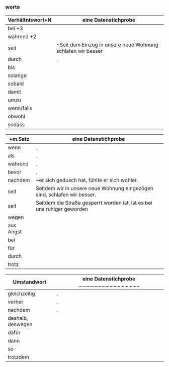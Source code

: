 ### worte
| Verhältniswort+N | eine Datenstichprobe                                        |
| ---------------- | ----------------------------------------------------------- |
| bei +3           |                                                             |
| während +2       |                                                             |
| seit             | ~Seit dem Einzug in unsere neue Wohnung schlafen wir besser |
| durch            | .                                                           |
| bis              |                                                             |
| solange          |                                                             |
| sobald           |                                                             |
| damit            |
| umzu             |
| wenn/falls       |
| obwohl           |
| sodass           |




| +m.Satz   | eine Datenstichprobe                                                     |
| --------- | ------------------------------------------------------------------------ |
| wenn      | .                                                                        |
| als       | .                                                                        |
| während   | .                                                                        |
| bevor     | .                                                                        |
| nachdem   | ~er sich gedusch hat, fühlte er sich wohler.                             |
| seit      | Seitdem wir in unsere neue Wohnung eingezögen sind, schlafen wir besser. |
| seit      | Seitdem die Straße gesperrt worden ist, ist es bei uns ruhiger geworden  |
| wegen     |
| aus Angst |
| bei       |
| für       |
| durch     |
| trotz     |




| Umstandwort       | eine Datenstichprobe ............................................. |
| ----------------- | ------------------------------------------------------------------ |
| gleichzeitig      | .                                                                  |
| vorher            | .                                                                  |
| nachdem           | .                                                                  |
| deshalb, deswegen |                                                                    |
| dafür             |                                                                    |
| dann              |                                                                    |
| so                |                                                                    |
| trotzdem          |                                                                    |

